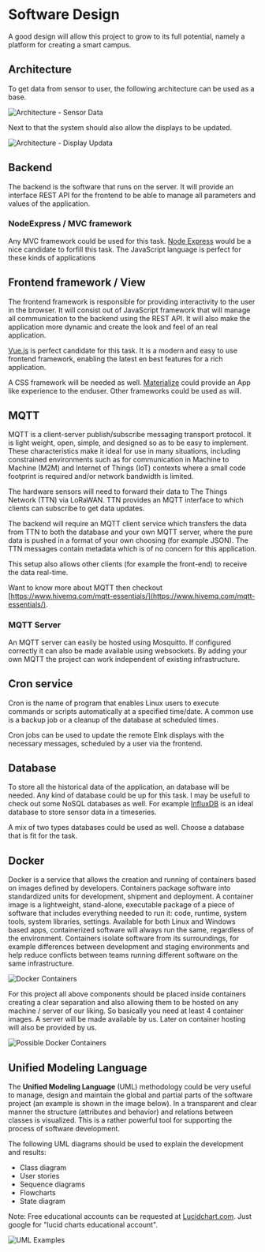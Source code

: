 # Software Design

A good design will allow this project to grow to its full potential, namely a platform for creating a smart campus.

## Architecture

To get data from sensor to user, the following architecture can be used as a base.

![Architecture - Sensor Data](img/sensor_data.png)

Next to that the system should also allow the displays to be updated.

![Architecture - Display Updata](img/downlink_transfer.png)

## Backend

The backend is the software that runs on the server. It will provide an interface REST API for the frontend to be able to manage all parameters and values of the application. 

### NodeExpress / MVC framework

Any MVC framework could be used for this task. [Node Express](https://expressjs.com/) would be a nice candidate to forfill this task.  The JavaScript language is perfect for these kinds of applications

## Frontend framework / View

The frontend framework is responsible for providing interactivity to the user in the browser. It will consist out of JavaScript framework that will manage all communication to the backend using the REST API. It will also make the application more dynamic and create the look and feel of an real application.

[Vue.js](https://vuejs.org/) is perfect candidate for this task. It is a modern and easy to use frontend framework, enabling the latest en best features for a rich application.

A CSS framework will be needed as well. [Materialize](http://materializecss.com/) could provide an App like experience to the enduser. Other frameworks could be used as will.

## MQTT

MQTT is a client-server publish/subscribe messaging transport protocol. It is light weight, open, simple, and designed so as to be easy to implement. These characteristics make it ideal for use in many situations, including constrained environments such as for communication in Machine to Machine (M2M) and Internet of Things (IoT) contexts where a small code footprint is required and/or network bandwidth is limited.

The hardware sensors will need to forward their data to The Things Network (TTN) via LoRaWAN. TTN provides an MQTT interface to which clients can subscribe to get data updates.

The backend will require an MQTT client service which transfers the data from TTN to both the database and your own MQTT server, where the pure data is pushed in a format of your own choosing (for example JSON). The TTN messages contain metadata which is of no concern for this application.

This setup also allows other clients (for example the front-end) to receive the data real-time.

Want to know more about MQTT then checkout [https://www.hivemq.com/mqtt-essentials/](https://www.hivemq.com/mqtt-essentials/).

### MQTT Server

An MQTT server can easily be hosted using Mosquitto. If configured correctly it can also be made available using websockets. By adding your own MQTT the project can work independent of existing infrastructure.

## Cron service

Cron is the name of program that enables Linux users to execute commands or scripts automatically at a specified time/date. A common use is a backup job or a cleanup of the database at scheduled times.

Cron jobs can be used to update the remote EInk displays with the necessary messages, scheduled by a user via the frontend.

## Database

To store all the historical data of the application, an database will be needed. Any kind of database could be up for this task. I may be usefull to check out some NoSQL databases as well. For example [InfluxDB](https://www.influxdata.com/products/) is an ideal database to store sensor data in a timeseries.

A mix of two types databases could be used as well. Choose a database that is fit for the task.

## Docker

Docker is a service that allows the creation and running of containers based on images defined by developers. Containers package software into standardized units for development, shipment and deployment. A container image is a lightweight, stand-alone, executable package of a piece of software that includes everything needed to run it: code, runtime, system tools, system libraries, settings. Available for both Linux and Windows based apps, containerized software will always run the same, regardless of the environment. Containers isolate software from its surroundings, for example differences between development and staging environments and help reduce conflicts between teams running different software on the same infrastructure.

![Docker Containers](img/docker_containers.png)

For this project all above components should be placed inside containers creating a clear separation and also allowing them to be hosted on any machine / server of our liking. So basically you need at least 4 container images. A server will be made available by us. Later on container hosting will also be provided by us.

![Possible Docker Containers](img/docker_containers_arch.png)

## Unified Modeling Language

The **Unified Modeling Language** \(UML\) methodology could be very useful to manage, design and maintain the global and partial parts of the software project \(an example is shown in the image below\). In a transparent and clear manner the structure \(attributes and behavior\) and relations between classes is visualized. This is a rather powerful tool for supporting the process of software development.

The following UML diagrams should be used to explain the development and results:

* Class diagram
* User stories
* Sequence diagrams
* Flowcharts
* State diagram

Note: Free educational accounts can be requested at [Lucidchart.com](https://www.lucidchart.com/). Just google for "lucid charts educational account".

![UML Examples](img/uml_examples.png)
